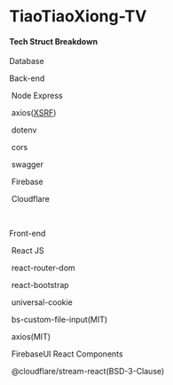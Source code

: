 # TiaoTiaoXiong-TV

#### Tech Struct Breakdown

Database





Back-end

​	Node Express

​		axios([XSRF](https://links.jianshu.com/go?to=http%3A%2F%2Fen.wikipedia.org%2Fwiki%2FCross-site_request_forgery))

​		dotenv

​		cors

​		swagger

​	Firebase

​	Cloudflare

​		



Front-end

​	React JS

​		react-router-dom

​		react-bootstrap

​		universal-cookie

​		bs-custom-file-input(MIT)

​		axios(MIT)

​		FirebaseUI React Components

​		@cloudflare/stream-react(BSD-3-Clause)

